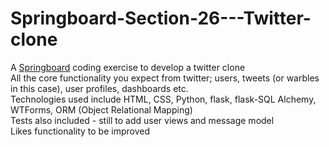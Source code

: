 # Springboard-Section-26---Twitter-clone
A [Springboard](www.springboard.com) coding exercise to develop a twitter clone  
All the core functionality you expect from twitter; users, tweets (or warbles in this case), user profiles, dashboards etc.  
Technologies used include HTML, CSS, Python, flask, flask-SQL Alchemy, WTForms, ORM (Object Relational Mapping)  
Tests also included - still to add user views and message model  
Likes functionality to be improved  

